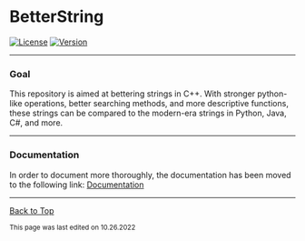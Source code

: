# BetterString 

[![License](https://img.shields.io/github/license/RandomKiddo/BetterStrings)](https://opensource.org/licenses/MIT)
[![Version](https://img.shields.io/badge/version-1.1rhf2-blueviolet)](https://github.com/RandomKiddo/BetterStrings/releases/tag/v1.1rhf2)

___

### Goal

This repository is aimed at bettering strings in C++. With stronger python-like operations, better searching methods, and more descriptive functions, these strings can be compared to the modern-era strings in Python, Java, C#, and more.  

___

### Documentation

In order to document more thoroughly, the documentation has been moved to the following link:
[Documentation](https://github.com/RandomKiddo/BetterStrings/blob/master/Documentation.md)

___

[Back to Top](#betterstring)

<sub>This page was last edited on 10.26.2022</sub>